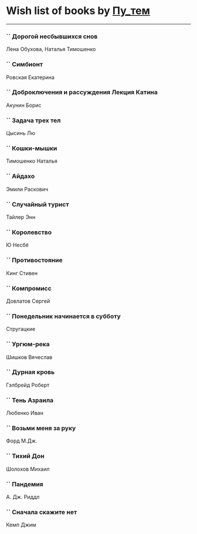 # Wish list of books by [Пу_тем](https://www.facebook.com/profile.php?id=3448154788585127)
---

### `` Дорогой несбывшихся снов
Лена Обухова, Наталья Тимошенко

### `` Симбионт
Ровская Екатерина

### `` Доброключения и рассуждения Лекция Катина
Акунин Борис

### `` Задача трех тел
Цысинь Лю

### `` Кошки-мышки
Тимошенко Наталья

### `` Айдахо
Эмили Раскович

### `` Случайный турист
Тайлер Энн

### `` Королевство
Ю Несбё

### `` Противостояние
Кинг Стивен

### `` Компромисс
Довлатов Сергей

### `` Понедельник начинается в субботу
Стругацкие

### `` Ургюм-река
Шишков Вячеслав

### `` Дурная кровь
Гэлбрейд Роберт

### `` Тень Азраила
Любенко Иван

### `` Возьми меня за руку
Форд М.Дж.

### `` Тихий Дон
Шолохов Михаил

### `` Пандемия
А. Дж. Риддл

### `` Сначала скажите нет
Кемп Джим

